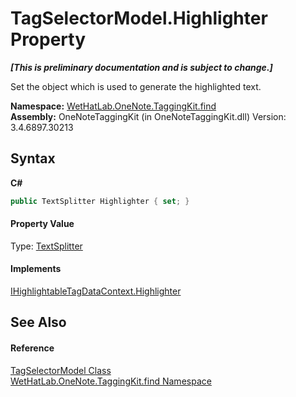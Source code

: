 # TagSelectorModel.Highlighter Property 
 _**\[This is preliminary documentation and is subject to change.\]**_

Set the object which is used to generate the highlighted text.

**Namespace:**&nbsp;<a href="0e3a8efd-07d2-1709-b1cd-709153222081">WetHatLab.OneNote.TaggingKit.find</a><br />**Assembly:**&nbsp;OneNoteTaggingKit (in OneNoteTaggingKit.dll) Version: 3.4.6897.30213

## Syntax

**C#**<br />
``` C#
public TextSplitter Highlighter { set; }
```


#### Property Value
Type: <a href="5c86e52d-3022-b69b-22dd-5f5b010b0710">TextSplitter</a>

#### Implements
<a href="76e98002-0dec-6dfd-35db-8a946be252d1">IHighlightableTagDataContext.Highlighter</a><br />

## See Also


#### Reference
<a href="093ecf68-9afb-f529-98a7-c27089162014">TagSelectorModel Class</a><br /><a href="0e3a8efd-07d2-1709-b1cd-709153222081">WetHatLab.OneNote.TaggingKit.find Namespace</a><br />